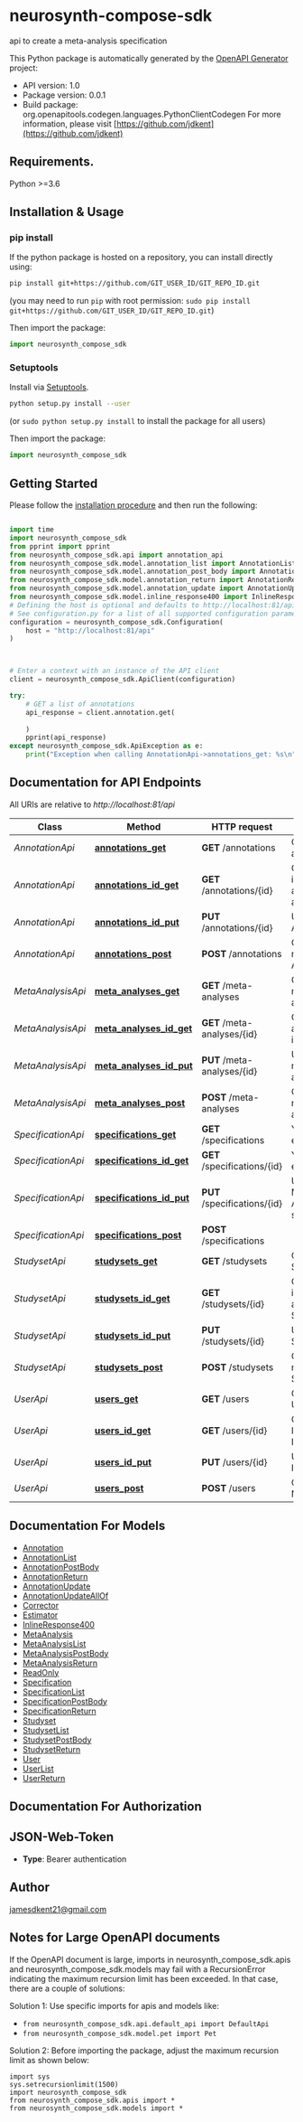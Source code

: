 # neurosynth-compose-sdk
api to create a meta-analysis specification

This Python package is automatically generated by the [OpenAPI Generator](https://openapi-generator.tech) project:

- API version: 1.0
- Package version: 0.0.1
- Build package: org.openapitools.codegen.languages.PythonClientCodegen
For more information, please visit [https://github.com/jdkent](https://github.com/jdkent)

## Requirements.

Python >=3.6

## Installation & Usage
### pip install

If the python package is hosted on a repository, you can install directly using:

```sh
pip install git+https://github.com/GIT_USER_ID/GIT_REPO_ID.git
```
(you may need to run `pip` with root permission: `sudo pip install git+https://github.com/GIT_USER_ID/GIT_REPO_ID.git`)

Then import the package:
```python
import neurosynth_compose_sdk
```

### Setuptools

Install via [Setuptools](http://pypi.python.org/pypi/setuptools).

```sh
python setup.py install --user
```
(or `sudo python setup.py install` to install the package for all users)

Then import the package:
```python
import neurosynth_compose_sdk
```

## Getting Started

Please follow the [installation procedure](#installation--usage) and then run the following:

```python

import time
import neurosynth_compose_sdk
from pprint import pprint
from neurosynth_compose_sdk.api import annotation_api
from neurosynth_compose_sdk.model.annotation_list import AnnotationList
from neurosynth_compose_sdk.model.annotation_post_body import AnnotationPostBody
from neurosynth_compose_sdk.model.annotation_return import AnnotationReturn
from neurosynth_compose_sdk.model.annotation_update import AnnotationUpdate
from neurosynth_compose_sdk.model.inline_response400 import InlineResponse400
# Defining the host is optional and defaults to http://localhost:81/api
# See configuration.py for a list of all supported configuration parameters.
configuration = neurosynth_compose_sdk.Configuration(
    host = "http://localhost:81/api"
)



# Enter a context with an instance of the API client
client = neurosynth_compose_sdk.ApiClient(configuration)

try:
    # GET a list of annotations
    api_response = client.annotation.get(
    
    )
    pprint(api_response)
except neurosynth_compose_sdk.ApiException as e:
    print("Exception when calling AnnotationApi->annotations_get: %s\n" % e)
```

## Documentation for API Endpoints

All URIs are relative to *http://localhost:81/api*

Class | Method | HTTP request | Description
------------ | ------------- | ------------- | -------------
*AnnotationApi* | [**annotations_get**](docs/AnnotationApi.md#annotations_get) | **GET** /annotations | GET a list of annotations
*AnnotationApi* | [**annotations_id_get**](docs/AnnotationApi.md#annotations_id_get) | **GET** /annotations/{id} | GET information about an annotation
*AnnotationApi* | [**annotations_id_put**](docs/AnnotationApi.md#annotations_id_put) | **PUT** /annotations/{id} | Update an Annotation
*AnnotationApi* | [**annotations_post**](docs/AnnotationApi.md#annotations_post) | **POST** /annotations | Create a new Annotation
*MetaAnalysisApi* | [**meta_analyses_get**](docs/MetaAnalysisApi.md#meta_analyses_get) | **GET** /meta-analyses | GET a list of meta-analyses
*MetaAnalysisApi* | [**meta_analyses_id_get**](docs/MetaAnalysisApi.md#meta_analyses_id_get) | **GET** /meta-analyses/{id} | GET meta-analysis information
*MetaAnalysisApi* | [**meta_analyses_id_put**](docs/MetaAnalysisApi.md#meta_analyses_id_put) | **PUT** /meta-analyses/{id} | Update a meta-analysis
*MetaAnalysisApi* | [**meta_analyses_post**](docs/MetaAnalysisApi.md#meta_analyses_post) | **POST** /meta-analyses | Create a new meta-analysis
*SpecificationApi* | [**specifications_get**](docs/SpecificationApi.md#specifications_get) | **GET** /specifications | Your GET endpoint
*SpecificationApi* | [**specifications_id_get**](docs/SpecificationApi.md#specifications_id_get) | **GET** /specifications/{id} | Your GET endpoint
*SpecificationApi* | [**specifications_id_put**](docs/SpecificationApi.md#specifications_id_put) | **PUT** /specifications/{id} | Update Meta-Analysis specification
*SpecificationApi* | [**specifications_post**](docs/SpecificationApi.md#specifications_post) | **POST** /specifications | 
*StudysetApi* | [**studysets_get**](docs/StudysetApi.md#studysets_get) | **GET** /studysets | Get a list of Studysets
*StudysetApi* | [**studysets_id_get**](docs/StudysetApi.md#studysets_id_get) | **GET** /studysets/{id} | Get information about a Studyset
*StudysetApi* | [**studysets_id_put**](docs/StudysetApi.md#studysets_id_put) | **PUT** /studysets/{id} | Update a Studyset
*StudysetApi* | [**studysets_post**](docs/StudysetApi.md#studysets_post) | **POST** /studysets | Create a new Studyset
*UserApi* | [**users_get**](docs/UserApi.md#users_get) | **GET** /users | GET list of Users
*UserApi* | [**users_id_get**](docs/UserApi.md#users_id_get) | **GET** /users/{id} | Get User Info by User ID
*UserApi* | [**users_id_put**](docs/UserApi.md#users_id_put) | **PUT** /users/{id} | Update User Information
*UserApi* | [**users_post**](docs/UserApi.md#users_post) | **POST** /users | Create A New User


## Documentation For Models

 - [Annotation](docs/Annotation.md)
 - [AnnotationList](docs/AnnotationList.md)
 - [AnnotationPostBody](docs/AnnotationPostBody.md)
 - [AnnotationReturn](docs/AnnotationReturn.md)
 - [AnnotationUpdate](docs/AnnotationUpdate.md)
 - [AnnotationUpdateAllOf](docs/AnnotationUpdateAllOf.md)
 - [Corrector](docs/Corrector.md)
 - [Estimator](docs/Estimator.md)
 - [InlineResponse400](docs/InlineResponse400.md)
 - [MetaAnalysis](docs/MetaAnalysis.md)
 - [MetaAnalysisList](docs/MetaAnalysisList.md)
 - [MetaAnalysisPostBody](docs/MetaAnalysisPostBody.md)
 - [MetaAnalysisReturn](docs/MetaAnalysisReturn.md)
 - [ReadOnly](docs/ReadOnly.md)
 - [Specification](docs/Specification.md)
 - [SpecificationList](docs/SpecificationList.md)
 - [SpecificationPostBody](docs/SpecificationPostBody.md)
 - [SpecificationReturn](docs/SpecificationReturn.md)
 - [Studyset](docs/Studyset.md)
 - [StudysetList](docs/StudysetList.md)
 - [StudysetPostBody](docs/StudysetPostBody.md)
 - [StudysetReturn](docs/StudysetReturn.md)
 - [User](docs/User.md)
 - [UserList](docs/UserList.md)
 - [UserReturn](docs/UserReturn.md)


## Documentation For Authorization


## JSON-Web-Token

- **Type**: Bearer authentication


## Author

jamesdkent21@gmail.com


## Notes for Large OpenAPI documents
If the OpenAPI document is large, imports in neurosynth_compose_sdk.apis and neurosynth_compose_sdk.models may fail with a
RecursionError indicating the maximum recursion limit has been exceeded. In that case, there are a couple of solutions:

Solution 1:
Use specific imports for apis and models like:
- `from neurosynth_compose_sdk.api.default_api import DefaultApi`
- `from neurosynth_compose_sdk.model.pet import Pet`

Solution 2:
Before importing the package, adjust the maximum recursion limit as shown below:
```
import sys
sys.setrecursionlimit(1500)
import neurosynth_compose_sdk
from neurosynth_compose_sdk.apis import *
from neurosynth_compose_sdk.models import *
```

